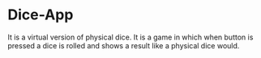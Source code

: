 # Dice-App
It is a virtual version of physical dice.
It is a game in which when button is pressed a dice is rolled and shows a result like a physical dice would.
